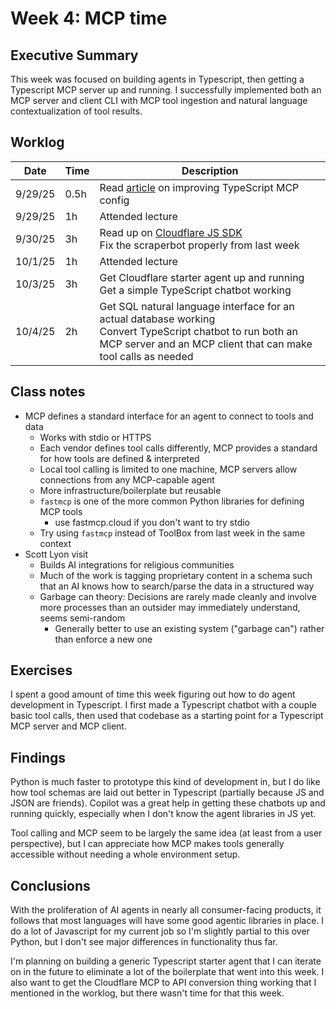 # Week 4: MCP time

## Executive Summary

This week was focused on building agents in Typescript, then getting a Typescript MCP server up and running. I successfully implemented both an MCP server and client CLI with MCP tool ingestion and natural language contextualization of tool results.

## Worklog

<!-- Note that this "table" was mostly generated with a VSCode extension that attempts to make all markdown table cells the same size, hence the strange formatting. I strongly recommend reading this report with something that actually renders the markdown instead of attempting to parse this mess visually. -->

| Date    | Time | Description                                                                                                                                                                    |
| ------- | ---- | ------------------------------------------------------------------------------------------------------------------------------------------------------------------------------ |
| 9/29/25 | 0.5h | Read [article](https://blog.cloudflare.com/code-mode/) on improving TypeScript MCP config                                                                                      |
| 9/29/25 | 1h   | Attended lecture                                                                                                                                                               |
| 9/30/25 | 3h   | Read up on [Cloudflare JS SDK](https://github.com/cloudflare/agents-starter)<br>Fix the scraperbot properly from last week                                                     |
| 10/1/25 | 1h   | Attended lecture                                                                                                                                                               |
| 10/3/25 | 3h   | Get Cloudflare starter agent up and running<br>Get a simple TypeScript chatbot working                                                                                         |
| 10/4/25 | 2h   | Get SQL natural language interface for an actual database working<br>Convert TypeScript chatbot to run both an MCP server and an MCP client that can make tool calls as needed |

## Class notes

- MCP defines a standard interface for an agent to connect to tools and data
  - Works with stdio or HTTPS
  - Each vendor defines tool calls differently, MCP provides a standard for how tools are defined & interpreted
  - Local tool calling is limited to one machine, MCP servers allow connections from any MCP-capable agent
  - More infrastructure/boilerplate but reusable
  - `fastmcp` is one of the more common Python libraries for defining MCP tools
    - use fastmcp.cloud if you don't want to try stdio
  - Try using `fastmcp` instead of ToolBox from last week in the same context
- Scott Lyon visit
  - Builds AI integrations for religious communities
  - Much of the work is tagging proprietary content in a schema such that an AI knows how to search/parse the data in a structured way
  - Garbage can theory: Decisions are rarely made cleanly and involve more processes than an outsider may immediately understand, seems semi-random
    - Generally better to use an existing system ("garbage can") rather than enforce a new one

## Exercises

I spent a good amount of time this week figuring out how to do agent development in Typescript. I first made a Typescript chatbot with a couple basic tool calls, then used that codebase as a starting point for a Typescript MCP server and MCP client.

## Findings

Python is much faster to prototype this kind of development in, but I do like how tool schemas are laid out better in Typescript (partially because JS and JSON are friends). Copilot was a great help in getting these chatbots up and running quickly, especially when I don't know the agent libraries in JS yet.

Tool calling and MCP seem to be largely the same idea (at least from a user perspective), but I can appreciate how MCP makes tools generally accessible without needing a whole environment setup.

## Conclusions

With the proliferation of AI agents in nearly all consumer-facing products, it follows that most languages will have some good agentic libraries in place. I do a lot of Javascript for my current job so I'm slightly partial to this over Python, but I don't see major differences in functionality thus far.

I'm planning on building a generic Typescript starter agent that I can iterate on in the future to eliminate a lot of the boilerplate that went into this week. I also want to get the Cloudflare MCP to API conversion thing working that I mentioned in the worklog, but there wasn't time for that this week.
